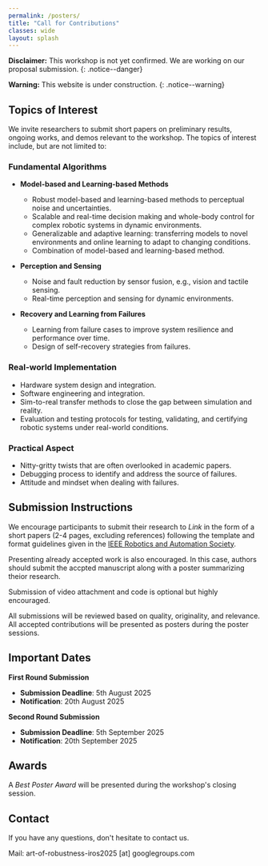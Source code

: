 ```yaml
---
permalink: /posters/
title: "Call for Contributions"
classes: wide
layout: splash
---
```


**Disclaimer:** This workshop is not yet confirmed. We are working on our proposal submission.
{: .notice--danger}

**Warning:** This website is under construction.
{: .notice--warning}

## Topics of Interest

We invite researchers to submit short papers on preliminary results, ongoing works, and demos relevant to the workshop. The topics of interest include, but are not limited to:

### Fundamental Algorithms

- **Model-based and Learning-based Methods**
  - Robust model-based and learning-based methods to perceptual noise and uncertainties. 
  - Scalable and real-time decision making and whole-body control for complex robotic systems in dynamic environments.
  - Generalizable and adaptive learning: transferring models to novel environments and online learning to adapt to changing conditions. 
  - Combination of model-based and learning-based method.

- **Perception and Sensing**
  - Noise and fault reduction by sensor fusion, e.g., vision and tactile sensing. 
  - Real-time perception and sensing for dynamic environments.

- **Recovery and Learning from Failures**
  - Learning from failure cases to improve system resilience and performance over time.
  - Design of self-recovery strategies from failures. 

### Real-world Implementation

- Hardware system design and integration.
- Software engineering and integration.
- Sim-to-real transfer methods to close the gap between simulation and reality.
- Evaluation and testing protocols for testing, validating, and certifying robotic systems under real-world conditions. 

### Practical Aspect
- Nitty-gritty twists that are often overlooked in academic papers.
- Debugging process to identify and address the source of failures.
- Attitude and mindset when dealing with failures.

## Submission Instructions

We encourage participants to submit their research to _Link_ in the form of a short papers (2-4 pages, excluding references)  following the template and format guidelines given in the [IEEE Robotics and Automation Society](https://ras.papercept.net/conferences/support/support.php). 

Presenting already accepted work is also encouraged. In this case, authors should submit the accpted manuscript along with a poster summarizing theior research. 

Submission of video attachment and code is optional but highly encouraged.

All submissions will be reviewed based on quality, originality, and relevance. All accepted contributions will be presented as posters during the poster sessions. 

## Important Dates

**First Round Submission**
- **Submission Deadline**: 5th August 2025
- **Notification**: 20th August 2025

**Second Round Submission**
- **Submission Deadline**: 5th September 2025
- **Notification**: 20th September 2025

## Awards

A *Best Poster Award* will be presented during the workshop's closing session.

## Contact
If you have any questions, don't hesitate to contact us. 

Mail: art-of-robustness-iros2025 [at] googlegroups.com
